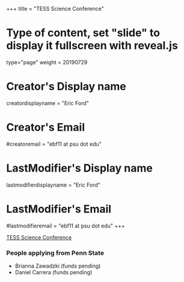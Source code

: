 +++
title = "TESS Science Conference"
# Type of content, set "slide" to display it fullscreen with reveal.js
type="page"
weight = 20190729

# Creator's Display name
creatordisplayname = "Eric Ford"
# Creator's Email
#creatoremail = "ebf11 at psu dot edu"
# LastModifier's Display name
lastmodifierdisplayname = "Eric Ford"
# LastModifier's Email
#lastmodifieremail = "ebf11 at psu dot edu"
+++

[TESS Science Conference](https://tess.mit.edu/news/tess-science-conference/)

### People applying from Penn State
- Brianna Zawadzki (funds pending)
- Daniel Carrera (funds pending)



